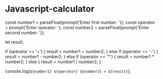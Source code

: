 # Javascript-calculator


const number1 = parseFloat(prompt('Enter first number: '));
const operator = prompt('Enter operator: ');
const number2 = parseFloat(prompt('Enter second number: '));

let result;

if (operator == '+') {
    result = number1 + number2;
}
else if (operator == '-') {
    result = number1 - number2;
}
else if (operator == '*') {
    result = number1 * number2;
}
else {
    result = number1 / number2;
}

console.log(`${number1} ${operator} ${number2} = ${result}`);
